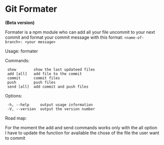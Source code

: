 

# Git Formater
**(Beta version)**

Formater is a npm module who can add all your file uncommit
to your next commit and format your commit message with this format:
 ``<name-of-branch>: <your message>``
 
 Usage: formater <command>
 
 
   Commands:
 
     show        show the last updateed files
     add [all]   add file to the commit
     commit      commit files
     push        push files
     send [all]  add commit and push files
 
   Options:
 
     -h, --help     output usage information
     -V, --version  output the version number
     
 Road map:
 
 For the moment the add and send commands works only with the all option
 I have to update the function for available the chose of the file the user want to commit
 